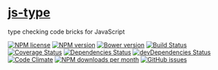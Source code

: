 [js-type](http://aureooms.github.io/js-type)
==

type checking code bricks for JavaScript

[![NPM license](http://img.shields.io/npm/l/aureooms-js-type.svg)](https://raw.githubusercontent.com/aureooms/js-type/master/LICENSE)
[![NPM version](http://img.shields.io/npm/v/aureooms-js-type.svg)](https://www.npmjs.org/package/aureooms-js-type)
[![Bower version](http://img.shields.io/bower/v/aureooms-js-type.svg)](http://bower.io/search/?q=aureooms-js-type)
[![Build Status](https://travis-ci.org/aureooms/js-type.svg)](https://travis-ci.org/aureooms/js-type)
[![Coverage Status](https://coveralls.io/repos/aureooms/js-type/badge.png)](https://coveralls.io/r/aureooms/js-type)
[![Dependencies Status](https://david-dm.org/aureooms/js-type.png)](https://david-dm.org/aureooms/js-type#info=dependencies)
[![devDependencies Status](https://david-dm.org/aureooms/js-type/dev-status.png)](https://david-dm.org/aureooms/js-type#info=devDependencies)
[![Code Climate](https://codeclimate.com/github/aureooms/js-type.png)](https://codeclimate.com/github/aureooms/js-type)
[![NPM downloads per month](http://img.shields.io/npm/dm/aureooms-js-type.svg)](https://www.npmjs.org/package/aureooms-js-type)
[![GitHub issues](http://img.shields.io/github/issues/aureooms/js-type.svg)](https://github.com/aureooms/js-type/issues)

